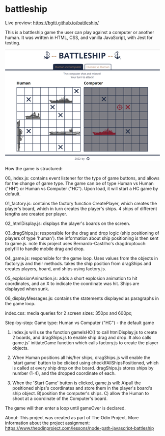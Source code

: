 # battleship

Live preview: https://bgtti.github.io/battleship/

This is a battleship game the user can play against a computer or another human.
It was written in HTML, CSS, and vanilla JavaScript, with Jest for testing.

![BattleShipPreview](/images/BattleShip_Preview.png)

How the game is structured:

00_index.js:
contains event listener for the type of game buttons, and allows for the change of game type.
The game can be of type Human vs Human ("HH") or Human vs Computer ("HC").
Upon load, it will start a HC game by default.

01_factory.js:
contains the factory function CreatePlayer, which creates the player's board, which in turn creates the player's ships. 4 ships of different lengths are created per player.

02_htmlDisplay.js:
displays the player's boards on the screen.

03_dragShips.js:
responsible for the drag and drop logic (ship positioning of players of type 'human').
the information about ship positioning is then sent to game.js.
note this project uses Bernardo-Castilho's dragdroptouch polyfill to handle mobile drag and drop.

04_game.js:
responsible for the game loop. Uses values from the objects in factory.js and their methods.
takes the ship position from dragShips and creates players, board, and ships using factory.js.

05_explosionAnimation.js:
adds a short explosion animation to hit coordinates, and an X to indicate the coordinate was hit. Ships are displayed when sunk.

06_displayMessages.js:
contains the statements displayed as paragraphs in the game loop.

index.css:
media queries for 2 screen sizes: 350px and 600px;

Step-by-step:
Game type: Human vs Computer ("HC") - the default game

1. index.js will use the function gameIsHC() to call htmlDisplay.js to create 2 boards, and dragShips.js to enable ship drag and drop. It also calls game.js' initiateGame function which calls factory.js to create the player objects.

2. When Human positions all his/her ships, dragShips.js will enable the 'start game' button to be clicked using checkIfAllShipsPositioned, which is called at every ship drop on the board. dragShips.js stores ships by number (1-4), and the dropped coordinate of each.

3. When the 'Start Game' button is clicked, game.js will: A)pull the positioned ships's coordinates and store them in the player's board's ship object. B)position the computer's ships. C) allow the Human to shoot at a coordinate of the Computer's board.

The game will then enter a loop until gameOver is declared.

About:
This project was created as part of The Odin Project.
More information about the project assignment: https://www.theodinproject.com/lessons/node-path-javascript-battleship
